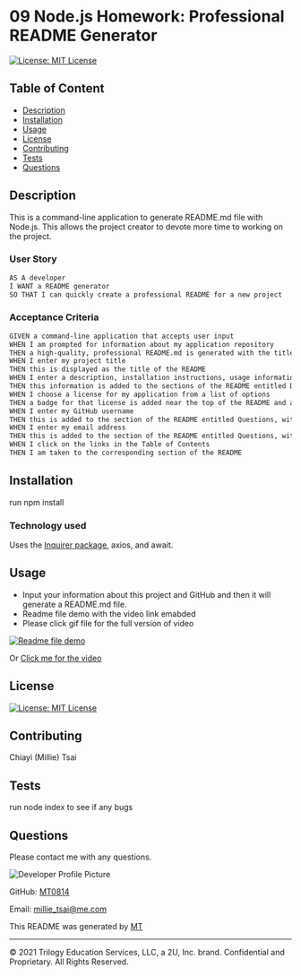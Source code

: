 # 09 Node.js Homework: Professional README Generator

[![License: MIT License](https://img.shields.io/badge/License-MIT%20License-yellow.svg)](https://www.gnu.org/licenses/MIT%20License)

## Table of Content

- [Description](#description)
- [Installation](#installation)
- [Usage](#usage)
- [License](#license)
- [Contributing](#contributing)
- [Tests](#tests)
- [Questions](#questions)

## Description

This is a command-line application to generate README.md file with Node.js. This allows the project creator to devote more time to working on the project.

### User Story

```md
AS A developer
I WANT a README generator
SO THAT I can quickly create a professional README for a new project
```

### Acceptance Criteria

```md
GIVEN a command-line application that accepts user input
WHEN I am prompted for information about my application repository
THEN a high-quality, professional README.md is generated with the title of my project and sections entitled Description, Table of Contents, Installation, Usage, License, Contributing, Tests, and Questions
WHEN I enter my project title
THEN this is displayed as the title of the README
WHEN I enter a description, installation instructions, usage information, contribution guidelines, and test instructions
THEN this information is added to the sections of the README entitled Description, Installation, Usage, Contributing, and Tests
WHEN I choose a license for my application from a list of options
THEN a badge for that license is added near the top of the README and a notice is added to the section of the README entitled License that explains which license the application is covered under
WHEN I enter my GitHub username
THEN this is added to the section of the README entitled Questions, with a link to my GitHub profile
WHEN I enter my email address
THEN this is added to the section of the README entitled Questions, with instructions on how to reach me with additional questions
WHEN I click on the links in the Table of Contents
THEN I am taken to the corresponding section of the README
```

## Installation

run npm install

### Technology used

Uses the [Inquirer package](https://www.npmjs.com/package/inquirer), axios, and await.

## Usage

- Input your information about this project and GitHub and then it will generate a README.md file.
- Readme file demo with the video link emabded
- Please click gif file for the full version of video

[![Readme file demo](./assets/readme-video.gif)](https://drive.google.com/file/d/1qCbyxHFyZwjaTVLW84EwQcrsp5_eR3VH/viewC)

Or [Click me for the video](https://drive.google.com/file/d/1qCbyxHFyZwjaTVLW84EwQcrsp5_eR3VH/view)

## License

[![License: MIT License](https://img.shields.io/badge/License-MIT%20License-yellow.svg)](https://www.gnu.org/licenses/MIT%20License)

## Contributing

Chiayi (Millie) Tsai

## Tests

run node index to see if any bugs

## Questions

Please contact me with any questions.

![Developer Profile Picture](https://avatars.githubusercontent.com/u/67602690?v=4)

GitHub: [MT0814](https://github.com/MT0814)

Email: millie_tsai@me.com

This README was generated by [MT](https://github.com/MT0814/Week9-Pro-README-Generator)

---

© 2021 Trilogy Education Services, LLC, a 2U, Inc. brand. Confidential and Proprietary. All Rights Reserved.
